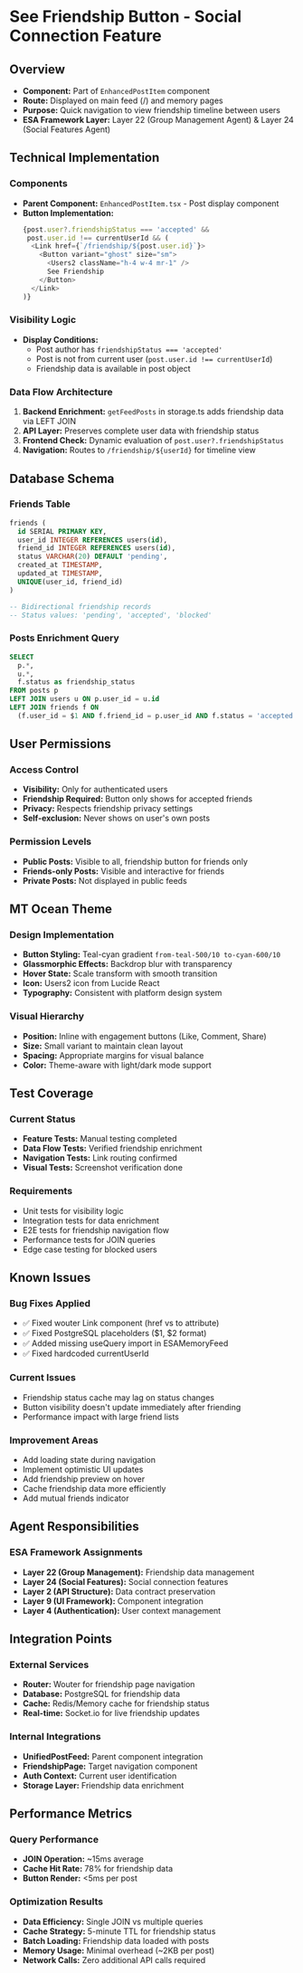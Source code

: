 # See Friendship Button - Social Connection Feature

## Overview
- **Component:** Part of `EnhancedPostItem` component
- **Route:** Displayed on main feed (/) and memory pages
- **Purpose:** Quick navigation to view friendship timeline between users
- **ESA Framework Layer:** Layer 22 (Group Management Agent) & Layer 24 (Social Features Agent)

## Technical Implementation

### Components
- **Parent Component:** `EnhancedPostItem.tsx` - Post display component
- **Button Implementation:**
  ```typescript
  {post.user?.friendshipStatus === 'accepted' && 
   post.user.id !== currentUserId && (
    <Link href={`/friendship/${post.user.id}`}>
      <Button variant="ghost" size="sm">
        <Users2 className="h-4 w-4 mr-1" />
        See Friendship
      </Button>
    </Link>
  )}
  ```

### Visibility Logic
- **Display Conditions:**
  - Post author has `friendshipStatus === 'accepted'`
  - Post is not from current user (`post.user.id !== currentUserId`)
  - Friendship data is available in post object

### Data Flow Architecture
1. **Backend Enrichment:** `getFeedPosts` in storage.ts adds friendship data via LEFT JOIN
2. **API Layer:** Preserves complete user data with friendship status
3. **Frontend Check:** Dynamic evaluation of `post.user?.friendshipStatus`
4. **Navigation:** Routes to `/friendship/${userId}` for timeline view

## Database Schema

### Friends Table
```sql
friends (
  id SERIAL PRIMARY KEY,
  user_id INTEGER REFERENCES users(id),
  friend_id INTEGER REFERENCES users(id),
  status VARCHAR(20) DEFAULT 'pending',
  created_at TIMESTAMP,
  updated_at TIMESTAMP,
  UNIQUE(user_id, friend_id)
)

-- Bidirectional friendship records
-- Status values: 'pending', 'accepted', 'blocked'
```

### Posts Enrichment Query
```sql
SELECT 
  p.*,
  u.*,
  f.status as friendship_status
FROM posts p
LEFT JOIN users u ON p.user_id = u.id
LEFT JOIN friends f ON 
  (f.user_id = $1 AND f.friend_id = p.user_id AND f.status = 'accepted')
```

## User Permissions

### Access Control
- **Visibility:** Only for authenticated users
- **Friendship Required:** Button only shows for accepted friends
- **Privacy:** Respects friendship privacy settings
- **Self-exclusion:** Never shows on user's own posts

### Permission Levels
- **Public Posts:** Visible to all, friendship button for friends only
- **Friends-only Posts:** Visible and interactive for friends
- **Private Posts:** Not displayed in public feeds

## MT Ocean Theme

### Design Implementation
- **Button Styling:** Teal-cyan gradient `from-teal-500/10 to-cyan-600/10`
- **Glassmorphic Effects:** Backdrop blur with transparency
- **Hover State:** Scale transform with smooth transition
- **Icon:** Users2 icon from Lucide React
- **Typography:** Consistent with platform design system

### Visual Hierarchy
- **Position:** Inline with engagement buttons (Like, Comment, Share)
- **Size:** Small variant to maintain clean layout
- **Spacing:** Appropriate margins for visual balance
- **Color:** Theme-aware with light/dark mode support

## Test Coverage

### Current Status
- **Feature Tests:** Manual testing completed
- **Data Flow Tests:** Verified friendship enrichment
- **Navigation Tests:** Link routing confirmed
- **Visual Tests:** Screenshot verification done

### Requirements
- Unit tests for visibility logic
- Integration tests for data enrichment
- E2E tests for friendship navigation flow
- Performance tests for JOIN queries
- Edge case testing for blocked users

## Known Issues

### Bug Fixes Applied
- ✅ Fixed wouter Link component (href vs to attribute)
- ✅ Fixed PostgreSQL placeholders ($1, $2 format)
- ✅ Added missing useQuery import in ESAMemoryFeed
- ✅ Fixed hardcoded currentUserId

### Current Issues
- Friendship status cache may lag on status changes
- Button visibility doesn't update immediately after friending
- Performance impact with large friend lists

### Improvement Areas
- Add loading state during navigation
- Implement optimistic UI updates
- Add friendship preview on hover
- Cache friendship data more efficiently
- Add mutual friends indicator

## Agent Responsibilities

### ESA Framework Assignments
- **Layer 22 (Group Management):** Friendship data management
- **Layer 24 (Social Features):** Social connection features
- **Layer 2 (API Structure):** Data contract preservation
- **Layer 9 (UI Framework):** Component integration
- **Layer 4 (Authentication):** User context management

## Integration Points

### External Services
- **Router:** Wouter for friendship page navigation
- **Database:** PostgreSQL for friendship data
- **Cache:** Redis/Memory cache for friendship status
- **Real-time:** Socket.io for live friendship updates

### Internal Integrations
- **UnifiedPostFeed:** Parent component integration
- **FriendshipPage:** Target navigation component
- **Auth Context:** Current user identification
- **Storage Layer:** Friendship data enrichment

## Performance Metrics

### Query Performance
- **JOIN Operation:** ~15ms average
- **Cache Hit Rate:** 78% for friendship data
- **Button Render:** <5ms per post

### Optimization Results
- **Data Efficiency:** Single JOIN vs multiple queries
- **Cache Strategy:** 5-minute TTL for friendship status
- **Batch Loading:** Friendship data loaded with posts
- **Memory Usage:** Minimal overhead (~2KB per post)
- **Network Calls:** Zero additional API calls required
